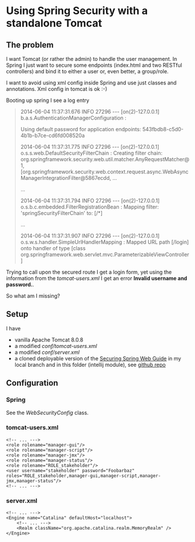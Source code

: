 # Using Spring Security with a standalone Tomcat

## The problem

I want Tomcat (or rather the admin) to handle the user management.
In Spring I just want to secure some endpoints (index.html and two RESTful controllers) and bind it to either a user or, even better, a group/role.

I want to avoid using xml config inside Spring and use just classes and annotations.
Xml config in tomcat is ok :-)

Booting up spring I see a log entry
> 2014-06-04 11:37:31.676  INFO 27296 --- [on(2)-127.0.0.1] b.a.s.AuthenticationManagerConfiguration : 
>  
>  Using default password for application endpoints: 543fbdb8-c5d0-4b1b-b7ce-cd6fd008520a
>
> 2014-06-04 11:37:31.775  INFO 27296 --- [on(2)-127.0.0.1] o.s.s.web.DefaultSecurityFilterChain     : Creating filter chain: org.springframework.security.web.util.matcher.AnyRequestMatcher@1, [org.springframework.security.web.context.request.async.WebAsyncManagerIntegrationFilter@5867ecdd, ...
>
> ...
>
> 2014-06-04 11:37:31.794  INFO 27296 --- [on(2)-127.0.0.1] o.s.b.c.embedded.FilterRegistrationBean  : Mapping filter: 'springSecurityFilterChain' to: [/*]
>
> ... 
>
> 2014-06-04 11:37:31.907  INFO 27296 --- [on(2)-127.0.0.1] o.s.w.s.handler.SimpleUrlHandlerMapping  : Mapped URL path [/login] onto handler of type [class org.springframework.web.servlet.mvc.ParameterizableViewController]

Trying to call upon the secured route I get a login form, yet using the information from the *tomcat-users.xml* I get an error **Invalid username and password.**.
 
So what am I missing? 

## Setup

I have 

* vanilla Apache Tomcat 8.0.8
* a modified *conf/tomcat-users.xml*
* a modified *conf/server.xml*
* a cloned deployable version of the [Securing Spring Web Guide](https://spring.io/guides/gs/securing-web) in my local branch and in this folder (intellij module), see [github repo](https://github.com/rbecher/gs-securing-web/tree/standalone/standalone)

## Configuration

### Spring
See the *WebSecurityConfig* class.

### tomcat-users.xml

    <!-- ... --->
    <role rolename="manager-gui"/>
    <role rolename="manager-script"/>
    <role rolename="manager-jmx"/>
    <role rolename="manager-status"/>
    <role rolename="ROLE_stakeholder"/>
    <user username="stakeholder" password="Foobarbaz" roles="ROLE_stakeholder,manager-gui,manager-script,manager-jmx,manager-status"/>
    <!-- ... --->
    
### server.xml

    <!-- ... --->
    <Engine name="Catalina" defaultHost="localhost">
        <!-- ... --->
        <Realm className="org.apache.catalina.realm.MemoryRealm" />
    </Engine>